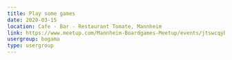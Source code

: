 ```yaml
---
title: Play some games
date: 2020-03-15
location: Cafe - Bar - Restaurant Tomate, Mannheim
link: https://www.meetup.com/Mannheim-Boardgames-Meetup/events/jtswcqybcfbtb/
usergroup: bogama
type: usergroup
---
```

